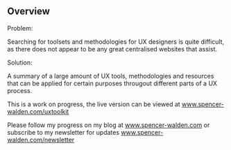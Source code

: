 

## Overview

Problem:

Searching for toolsets and methodologies for UX designers is quite difficult, as there does not appear to be any great centralised websites that assist. 

Solution:

A summary of a large amount of UX tools, methodologies and resources that can be applied for certain purposes througout different parts of a UX process. 

This is a work on progress, the live version can be viewed at www.spencer-walden.com/uxtoolkit 

Please follow my progress on my blog at www.spencer-walden.com or subscribe to my newsletter for updates www.spencer-walden.com/newsletter


